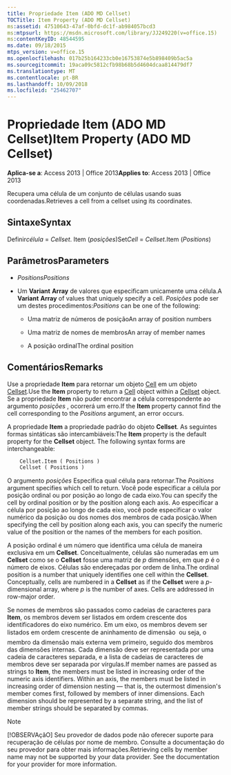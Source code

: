 ```yaml
---
title: Propriedade Item (ADO MD Cellset)
TOCTitle: Item Property (ADO MD Cellset)
ms:assetid: 47510643-47af-0bfd-dc1f-ab984057bcd3
ms:mtpsurl: https://msdn.microsoft.com/library/JJ249220(v=office.15)
ms:contentKeyID: 48544595
ms.date: 09/18/2015
mtps_version: v=office.15
ms.openlocfilehash: 017b25b164233cb0e16753874e5b898409b5ac5a
ms.sourcegitcommit: 19aca09c5812cfb98b68b5d4604dcaa814479df7
ms.translationtype: MT
ms.contentlocale: pt-BR
ms.lasthandoff: 10/09/2018
ms.locfileid: "25462707"
---
```

# <a name="item-property-ado-md-cellset"></a><span data-ttu-id="bd2da-102">Propriedade Item (ADO MD Cellset)</span><span class="sxs-lookup"><span data-stu-id="bd2da-102">Item Property (ADO MD Cellset)</span></span>

<span data-ttu-id="bd2da-103">**Aplica-se a**: Access 2013 | Office 2013</span><span class="sxs-lookup"><span data-stu-id="bd2da-103">**Applies to**: Access 2013 | Office 2013</span></span>

<span data-ttu-id="bd2da-104">Recupera uma célula de um conjunto de células usando suas coordenadas.</span><span class="sxs-lookup"><span data-stu-id="bd2da-104">Retrieves a cell from a cellset using its coordinates.</span></span>

## <a name="syntax"></a><span data-ttu-id="bd2da-105">Sintaxe</span><span class="sxs-lookup"><span data-stu-id="bd2da-105">Syntax</span></span>

<span data-ttu-id="bd2da-106">Definir*célula* = *Cellset*. Item (*posições*)</span><span class="sxs-lookup"><span data-stu-id="bd2da-106">Set*Cell* = *Cellset*.Item (*Positions*)</span></span>

## <a name="parameters"></a><span data-ttu-id="bd2da-107">Parâmetros</span><span class="sxs-lookup"><span data-stu-id="bd2da-107">Parameters</span></span>

- <span data-ttu-id="bd2da-108">*Positions*</span><span class="sxs-lookup"><span data-stu-id="bd2da-108">*Positions*</span></span>

- <span data-ttu-id="bd2da-109">Um **Variant** **Array** de valores que especificam unicamente uma célula.</span><span class="sxs-lookup"><span data-stu-id="bd2da-109">A **Variant** **Array** of values that uniquely specify a cell.</span></span> <span data-ttu-id="bd2da-110">*Posições* pode ser um destes procedimentos:</span><span class="sxs-lookup"><span data-stu-id="bd2da-110">*Positions* can be one of the following:</span></span>
    
  - <span data-ttu-id="bd2da-111">Uma matriz de números de posição</span><span class="sxs-lookup"><span data-stu-id="bd2da-111">An array of position numbers</span></span>
    
  - <span data-ttu-id="bd2da-112">Uma matriz de nomes de membros</span><span class="sxs-lookup"><span data-stu-id="bd2da-112">An array of member names</span></span>
    
  - <span data-ttu-id="bd2da-113">A posição ordinal</span><span class="sxs-lookup"><span data-stu-id="bd2da-113">The ordinal position</span></span>

## <a name="remarks"></a><span data-ttu-id="bd2da-114">Comentários</span><span class="sxs-lookup"><span data-stu-id="bd2da-114">Remarks</span></span>

<span data-ttu-id="bd2da-115">Use a propriedade **Item** para retornar um objeto [Cell](cell-object-ado-md.md) em um objeto [Cellset](cellset-object-ado-md.md).</span><span class="sxs-lookup"><span data-stu-id="bd2da-115">Use the **Item** property to return a [Cell](cell-object-ado-md.md) object within a [Cellset](cellset-object-ado-md.md) object.</span></span> <span data-ttu-id="bd2da-116">Se a propriedade **Item** não puder encontrar a célula correspondente ao argumento *posições* , ocorrerá um erro.</span><span class="sxs-lookup"><span data-stu-id="bd2da-116">If the **Item** property cannot find the cell corresponding to the *Positions* argument, an error occurs.</span></span>

<span data-ttu-id="bd2da-p103">A propriedade **Item** a propriedade padrão do objeto **Cellset**. As seguintes formas sintáticas são intercambiáveis:</span><span class="sxs-lookup"><span data-stu-id="bd2da-p103">The **Item** property is the default property for the **Cellset** object. The following syntax forms are interchangeable:</span></span>

```vb
    Cellset.Item ( Positions )
    Cellset ( Positions )
```

<span data-ttu-id="bd2da-119">O argumento *posições* Especifica qual célula para retornar.</span><span class="sxs-lookup"><span data-stu-id="bd2da-119">The *Positions* argument specifies which cell to return.</span></span> <span data-ttu-id="bd2da-120">Você pode especificar a célula por posição ordinal ou por posição ao longo de cada eixo.</span><span class="sxs-lookup"><span data-stu-id="bd2da-120">You can specify the cell by ordinal position or by the position along each axis.</span></span> <span data-ttu-id="bd2da-121">Ao especificar a célula por posição ao longo de cada eixo, você pode especificar o valor numérico da posição ou dos nomes dos membros de cada posição.</span><span class="sxs-lookup"><span data-stu-id="bd2da-121">When specifying the cell by position along each axis, you can specify the numeric value of the position or the names of the members for each position.</span></span>

<span data-ttu-id="bd2da-p105">A posição ordinal é um número que identifica uma célula de maneira exclusiva em um **Cellset**. Conceitualmente, células são numeradas em um **Cellset** como se o **Cellset** fosse uma matriz de *p* dimensões, em que *p* é o número de eixos. Células são endereçadas por ordem de linha.</span><span class="sxs-lookup"><span data-stu-id="bd2da-p105">The ordinal position is a number that uniquely identifies one cell within the **Cellset**. Conceptually, cells are numbered in a **Cellset** as if the **Cellset** were a *p*-dimensional array, where *p* is the number of axes. Cells are addressed in row-major order.</span></span>

<span data-ttu-id="bd2da-p106">Se nomes de membros são passados como cadeias de caracteres para **Item**, os membros devem ser listados em ordem crescente dos identificadores do eixo numérico. Em um eixo, os membros devem ser listados em ordem crescente de aninhamento de dimensão  ou seja, o membro da dimensão mais externa vem primeiro, seguido dos membros das dimensões internas. Cada dimensão deve ser representada por uma cadeia de caracteres separada, e a lista de cadeias de caracteres de membros deve ser separada por vírgulas.</span><span class="sxs-lookup"><span data-stu-id="bd2da-p106">If member names are passed as strings to **Item**, the members must be listed in increasing order of the numeric axis identifiers. Within an axis, the members must be listed in increasing order of dimension nesting — that is, the outermost dimension's member comes first, followed by members of inner dimensions. Each dimension should be represented by a separate string, and the list of member strings should be separated by commas.</span></span>


> [!NOTE]
> <span data-ttu-id="bd2da-p107">[!OBSERVAçãO] Seu provedor de dados pode não oferecer suporte para recuperação de células por nome de membro. Consulte a documentação do seu provedor para obter mais informações.</span><span class="sxs-lookup"><span data-stu-id="bd2da-p107">Retrieving cells by member name may not be supported by your data provider. See the documentation for your provider for more information.</span></span>



